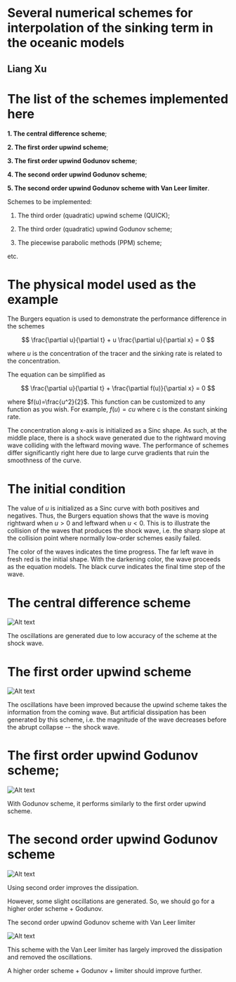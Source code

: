 # Several numerical schemes for interpolation of the sinking term in the oceanic models
## Liang Xu

# The list of the schemes implemented here

**1. The central difference scheme**;

**2. The first order upwind scheme**;

**3. The first order upwind Godunov scheme**;

**4. The second order upwind Godunov scheme**;

**5. The second order upwind Godunov scheme with Van Leer limiter**.

Schemes to be implemented:

1. The third order (quadratic) upwind scheme (QUICK);

2. The third order (quadratic) upwind Godunov scheme;

3. The piecewise parabolic methods (PPM) scheme;

etc.

# The physical model used as the example

The Burgers equation is used to demonstrate the performance difference in the schemes

$$
\frac{\partial u}{\partial t} + u \frac{\partial u}{\partial x} = 0
$$

where $u$ is the concentration of the tracer and the sinking rate is related to the concentration. 

The equation can be simplified as 

$$
\frac{\partial u}{\partial t} + \frac{\partial f(u)}{\partial x} = 0
$$

where $f(u)=\frac{u^2}{2}$. This function can be customized to any function as you wish. For example, $f(u)=cu$ where c is the constant sinking rate.

The concentration along x-axis is initialized as a Sinc shape. As such, at the middle place, there is a shock wave generated due to the rightward moving wave colliding with the leftward moving wave. The performance of schemes differ significantly right here due to large curve gradients that ruin the smoothness of the curve.

# The initial condition

The value of $u$ is initialized as a Sinc curve with both positives and negatives. Thus, the Burgers equation shows that the wave is moving rightward when $u>0$ and leftward when $u<0$. This is to illustrate the collision of the waves that produces the shock wave, i.e. the sharp slope at the collision point where normally low-order schemes easily failed.

The color of the waves indicates the time progress. The far left wave in fresh red is the initial shape. With the darkening color, the wave proceeds as the equation models. The black curve indicates the final time step of the wave. 

# The central difference scheme

![Alt text](Central_difference.png)

The oscillations are generated due to low accuracy of the scheme at the shock wave. 

# The first order upwind scheme

![Alt text](First_order_upwind.png)

The oscillations have been improved because the upwind scheme takes the information from the coming wave. But artificial dissipation has been generated by this scheme, i.e. the magnitude of the wave decreases before the abrupt collapse -- the shock wave. 

# The first order upwind Godunov scheme;

![Alt text](First_order_upwind_Godunov.png)

With Godunov scheme, it performs similarly to the first order upwind scheme.

# The second order upwind Godunov scheme

![Alt text](Second_order_upwind_Godunov.png)

Using second order improves the dissipation. 

However, some slight oscillations are generated. So, we should go for a higher order scheme + Godunov. 

The second order upwind Godunov scheme with Van Leer limiter

![Alt text](Second_order_upwind_Godunov_vllimitor.png)

This scheme with the Van Leer limiter has largely improved the dissipation and removed the oscillations.

A higher order scheme + Godunov + limiter should improve further.